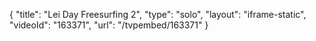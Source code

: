 {
    "title": "Lei Day Freesurfing 2",
    "type": "solo",
    "layout": "iframe-static",
    "videoId": "163371",
    "url": "\/tvpembed\/163371"
}